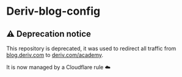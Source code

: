 # Deriv-blog-config
## :warning: Deprecation notice
This repository is deprecated, it was used to redirect all traffic from [blog.deriv.com](https://blog.deriv.com) to [deriv.com/academy](https://deriv.com/academy/). 

It is now managed by a Cloudflare rule :cloud:
